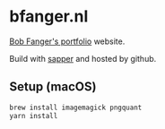 # bfanger.nl

[Bob Fanger's portfolio](https://bfanger.nl/) website.

Build with [sapper](https://sapper.svelte.dev/) and hosted by github.

## Setup (macOS)

```sh
brew install imagemagick pngquant
yarn install
```
